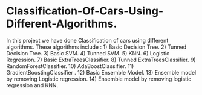 # Classification-Of-Cars-Using-Different-Algorithms.
In this project we have done Classification of cars using different algorithms. These algorithms include : 1) Basic Decision Tree.  2) Tunned Decision Tree.   3) Basic SVM.   4) Tunned SVM.  5) KNN.   6) Logistic Regression.  7) Basic ExtraTreesClassifier.  8) Tunned ExtraTreesClassifier.  9) RandomForestClassifier.   10) AdaBoostClassifier.  11) GradientBoostingClassifier . 12) Basic Ensemble Model.   13) Ensemble model by removing Logistic regression.  14) Ensemble model by removing logistic regression and KNN. 
